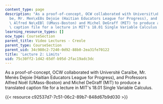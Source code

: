 ```yaml
---
content_type: page
description: "As a proof-of-concept, OCW collaborated with Universit\xE9 Cara\xEF\
  be, Mr. Men\xE8s Dejoie (Haitian Educators League for Progress), and Professors\
  \ Alfred No\xEBl (UMass-Boston) and Michel DeGraff (MIT) to produce a translated\
  \ caption file for a lecture in MIT's 18.01 Single Variable Calculus."
learning_resource_types: []
ocw_type: CourseSection
parent_title: Video Lectures - Creole
parent_type: CourseSection
parent_uid: 34c980c2-7240-0d92-88b0-2ea31fe70122
title: 'Lecture 2: Limits'
uid: 75c30ff2-1d42-65df-b95d-2fac19adc3dc
---
```


As a proof-of-concept, OCW collaborated with Université Caraïbe, Mr. Menès Dejoie (Haitian Educators League for Progress), and Professors Alfred Noël (UMass-Boston) and Michel DeGraff (MIT) to produce a translated caption file for a lecture in MIT's 18.01 Single Variable Calculus.

{{< resource c92537d7-7c51-06c2-89b7-848d67b9d030 >}}